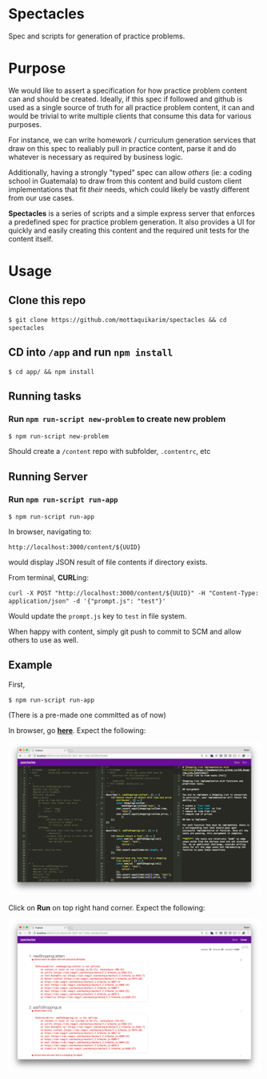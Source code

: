 # Spectacles

Spec and scripts for generation of practice problems.

# Purpose

We would like to assert a specification for how practice problem content can and should be created. Ideally, if this spec if followed and github is used as a single source of truth for all practice problem content, it can and would be trivial to write multiple clients that consume this data for various purposes.

For instance, we can write homework / curriculum generation services that draw on this spec to realiably pull in practice content, parse it and do whatever is necessary as required by business logic.

Additionally, having a strongly "typed" spec can allow _others_ (ie: a coding school in Guatemala) to draw from this content and build custom client implementations that fit _their_ needs, which could likely be vastly different from our use cases.

**Spectacles** is a series of scripts and a simple express server that enforces a predefined spec for practice problem generation. It also provides a UI for quickly and easily creating this content and the required unit tests for the content itself.

# Usage

## Clone this repo

```
$ git clone https://github.com/mottaquikarim/spectacles && cd spectacles 
```

## CD into `/app` and run `npm install`

```
$ cd app/ && npm install
```

## Running tasks

### Run `npm run-script new-problem` to create new problem

```
$ npm run-script new-problem
```

Should create a `/content` repo with subfolder, `.contentrc`, etc

## Running Server

### Run `npm run-script run-app`

```
$ npm run-script run-app
```

In browser, navigating to:

```
http://localhost:3000/content/${UUID}
```

would display JSON result of file contents if directory exists.

From terminal, **CURL**ing:
```
curl -X POST "http://localhost:3000/content/${UUID}" -H "Content-Type: application/json" -d '{"prompt.js": "test"}'
```
Would update the `prompt.js` key to `test` in file system.

When happy with content, simply git push to commit to SCM and allow others to use as well.

## Example

First, 

```
$ npm run-script run-app
```

(There is a pre-made one committed as of now)

In browser, go **[here](http://localhost:3000/?uuid=62e2c530-32d7-4b17-835c-b02f8a137a4a#)**. Expect the following:

![scrn1](https://github.com/mottaquikarim/spectacles/blob/master/assets/scrn1.png?raw=true)

Click on **Run** on top right hand corner. Expect the following:

![scren2](https://github.com/mottaquikarim/spectacles/blob/master/assets/scrn2.png?raw=true)



